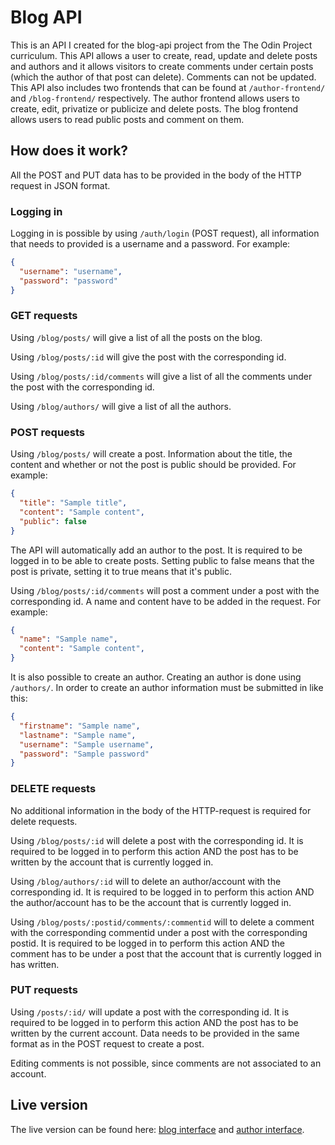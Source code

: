 # Blog API 

This is an API I created for the blog-api project from the The Odin Project curriculum. This API allows a user to create, read, update and delete posts and authors and it allows visitors to create comments under certain posts (which the author of that post can delete). Comments can not be updated. This API also includes two frontends that can be found at `/author-frontend/` and `/blog-frontend/` respectively. The author frontend allows users to create, edit, privatize or publicize and delete posts. The blog frontend allows users to read public posts and comment on them. 

## How does it work?

All the POST and PUT data has to be provided in the body of the HTTP request in JSON format.

### Logging in
Logging in is possible by using `/auth/login` (POST request), all information that needs to provided is a username and a password. For example:
```json
{
  "username": "username",
  "password": "password"
}
```

### GET requests
Using `/blog/posts/` will give a list of all the posts on the blog. 

Using `/blog/posts/:id` will give the post with the corresponding id. 

Using `/blog/posts/:id/comments` will give a list of all the comments under the post with the corresponding id. 

Using `/blog/authors/` will give a list of all the authors.

### POST requests
Using `/blog/posts/` will create a post. Information about the title, the content and whether or not the post is public should be provided. For example:
```json
{
  "title": "Sample title",
  "content": "Sample content",
  "public": false
}
```
The API will automatically add an author to the post. It is required to be logged in to be able to create posts. Setting public to false means that the post is private, setting it to true means that it's public.

Using `/blog/posts/:id/comments` will post a comment under a post with the corresponding id. A name and content have to be added in the request. For example:
```json
{
  "name": "Sample name",
  "content": "Sample content",
}
```

It is also possible to create an author. Creating an author is done using `/authors/`. In order to create an author information must be submitted in like this:
```json
{
  "firstname": "Sample name",
  "lastname": "Sample name",
  "username": "Sample username",
  "password": "Sample password"
}
```

### DELETE requests
No additional information in the body of the HTTP-request is required for delete requests.

Using `/blog/posts/:id` will delete a post with the corresponding id. It is required to be logged in to perform this action AND the post has to be written by the account that is currently logged in. 

Using `/blog/authors/:id` will to delete an author/account with the corresponding id. It is required to be logged in to perform this action AND the author/account has to be the account that is currently logged in.

Using `/blog/posts/:postid/comments/:commentid` will to delete a comment with the corresponding commentid under a post with the corresponding postid. It is required to be logged in to perform this action AND the comment has to be under a post that the account that is currently logged in has written.

### PUT requests
Using `/posts/:id/` will update a post with the corresponding id. It is required to be logged in to perform this action AND the post has to be written by the current account. Data needs to be provided in the same format as in the POST request to create a post.

Editing comments is not possible, since comments are not associated to an account.

## Live version
The live version can be found here: [blog interface](https://blogapi-niconap.herokuapp.com/blog-frontend) and [author interface](https://blogapi-niconap.herokuapp.com/author-frontend).
